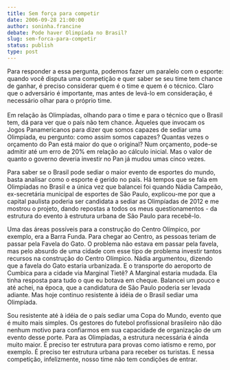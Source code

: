```yaml
---
title: Sem força para competir
date: 2006-09-28 21:00:00
author: soninha.francine
debate: Pode haver Olimpíada no Brasil?
slug: sem-forca-para-competir
status: publish 
type: post
---
```


Para responder a essa pergunta, podemos fazer um paralelo com o esporte: quando você disputa uma competição e quer saber se seu time tem chance de ganhar, é preciso considerar quem é o time e quem é o técnico. Claro que o adversário é importante, mas antes de levá-lo em consideração, é necessário olhar para o próprio time.  
    
Em relação às Olimpíadas, olhando para o time e para o técnico que o Brasil tem, dá para ver que o país não tem chance. Àqueles que invocam os Jogos Panamericanos para dizer que somos capazes de sediar uma Olimpíada, eu pergunto: como assim somos capazes? Quantas vezes o orçamento do Pan está maior do que o original? Num orçamento, pode-se admitir até um erro de 20% em relação ao cálculo inicial. Mas o valor de quanto o governo deveria investir no Pan já mudou umas cinco vezes.


Para saber se o Brasil pode sediar o maior evento de esportes do mundo, basta analisar como o esporte é gerido no país. Há tempos que se fala em Olimpíadas no Brasil e a única vez que balancei foi quando Nádia Campeão, ex-secretária municipal de esportes de São Paulo, explicou-me por que a capital paulista poderia ser candidata a sediar as Olimpíadas de 2012 e me mostrou o projeto, dando repostas a todos os meus questionamentos - da estrutura do evento à estrutura urbana de São Paulo para recebê-lo.


Uma das áreas possíveis para a construção do Centro Olímpico, por exemplo, era a Barra Funda. Para chegar ao Centro, as pessoas teriam de passar pela Favela do Gato. O problema não estava em passar pela favela, mas pelo absurdo de uma cidade com esse tipo de problema investir tantos recursos na construção do Centro Olímpico. Nádia argumentou, dizendo que a favela do Gato estaria urbanizada. E o transporte do aeroporto de Cumbica para a cidade via Marginal Tietê? A Marginal estaria mudada. Ela tinha resposta para tudo o que eu botava em cheque. Balancei um pouco e até achei, na época, que a candidatura de São Paulo poderia ser levada adiante. Mas hoje continuo resistente à idéia de o Brasil sediar uma Olimpíada.


Sou resistente até à idéia de o país sediar uma Copa do Mundo, evento que é muito mais simples. Os gestores do futebol profissional brasileiro não dão nenhum motivo para confiarmos em sua capacidade de organização de um evento desse porte. Para as Olimpíadas, a estrutura necessária é ainda muito maior. É preciso ter estrutura para provas como iatismo e remo, por exemplo. É preciso ter estrutura urbana para receber os turistas. E nessa competição, infelizmente, nosso time não tem condições de entrar.


